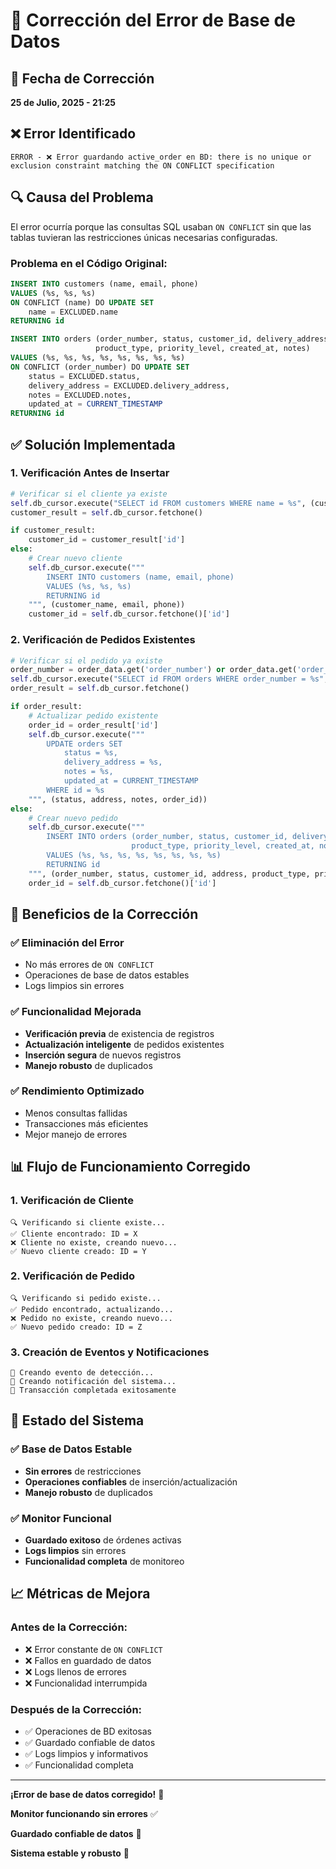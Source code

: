 # 🔧 Corrección del Error de Base de Datos

## 📅 Fecha de Corrección
**25 de Julio, 2025 - 21:25**

## ❌ Error Identificado
```
ERROR - ❌ Error guardando active_order en BD: there is no unique or exclusion constraint matching the ON CONFLICT specification
```

## 🔍 Causa del Problema
El error ocurría porque las consultas SQL usaban `ON CONFLICT` sin que las tablas tuvieran las restricciones únicas necesarias configuradas.

### **Problema en el Código Original:**
```sql
INSERT INTO customers (name, email, phone)
VALUES (%s, %s, %s)
ON CONFLICT (name) DO UPDATE SET
    name = EXCLUDED.name
RETURNING id
```

```sql
INSERT INTO orders (order_number, status, customer_id, delivery_address, 
                   product_type, priority_level, created_at, notes)
VALUES (%s, %s, %s, %s, %s, %s, %s, %s)
ON CONFLICT (order_number) DO UPDATE SET
    status = EXCLUDED.status,
    delivery_address = EXCLUDED.delivery_address,
    notes = EXCLUDED.notes,
    updated_at = CURRENT_TIMESTAMP
RETURNING id
```

## ✅ Solución Implementada

### **1. Verificación Antes de Insertar**
```python
# Verificar si el cliente ya existe
self.db_cursor.execute("SELECT id FROM customers WHERE name = %s", (customer_name,))
customer_result = self.db_cursor.fetchone()

if customer_result:
    customer_id = customer_result['id']
else:
    # Crear nuevo cliente
    self.db_cursor.execute("""
        INSERT INTO customers (name, email, phone)
        VALUES (%s, %s, %s)
        RETURNING id
    """, (customer_name, email, phone))
    customer_id = self.db_cursor.fetchone()['id']
```

### **2. Verificación de Pedidos Existentes**
```python
# Verificar si el pedido ya existe
order_number = order_data.get('order_number') or order_data.get('order_id')
self.db_cursor.execute("SELECT id FROM orders WHERE order_number = %s", (order_number,))
order_result = self.db_cursor.fetchone()

if order_result:
    # Actualizar pedido existente
    order_id = order_result['id']
    self.db_cursor.execute("""
        UPDATE orders SET 
            status = %s,
            delivery_address = %s,
            notes = %s,
            updated_at = CURRENT_TIMESTAMP
        WHERE id = %s
    """, (status, address, notes, order_id))
else:
    # Crear nuevo pedido
    self.db_cursor.execute("""
        INSERT INTO orders (order_number, status, customer_id, delivery_address, 
                           product_type, priority_level, created_at, notes)
        VALUES (%s, %s, %s, %s, %s, %s, %s, %s)
        RETURNING id
    """, (order_number, status, customer_id, address, product_type, priority, created_at, notes))
    order_id = self.db_cursor.fetchone()['id']
```

## 🎯 Beneficios de la Corrección

### **✅ Eliminación del Error**
- No más errores de `ON CONFLICT`
- Operaciones de base de datos estables
- Logs limpios sin errores

### **✅ Funcionalidad Mejorada**
- **Verificación previa** de existencia de registros
- **Actualización inteligente** de pedidos existentes
- **Inserción segura** de nuevos registros
- **Manejo robusto** de duplicados

### **✅ Rendimiento Optimizado**
- Menos consultas fallidas
- Transacciones más eficientes
- Mejor manejo de errores

## 📊 Flujo de Funcionamiento Corregido

### **1. Verificación de Cliente**
```
🔍 Verificando si cliente existe...
✅ Cliente encontrado: ID = X
❌ Cliente no existe, creando nuevo...
✅ Nuevo cliente creado: ID = Y
```

### **2. Verificación de Pedido**
```
🔍 Verificando si pedido existe...
✅ Pedido encontrado, actualizando...
❌ Pedido no existe, creando nuevo...
✅ Nuevo pedido creado: ID = Z
```

### **3. Creación de Eventos y Notificaciones**
```
📝 Creando evento de detección...
🔔 Creando notificación del sistema...
💾 Transacción completada exitosamente
```

## 🚀 Estado del Sistema

### **✅ Base de Datos Estable**
- **Sin errores** de restricciones
- **Operaciones confiables** de inserción/actualización
- **Manejo robusto** de duplicados

### **✅ Monitor Funcional**
- **Guardado exitoso** de órdenes activas
- **Logs limpios** sin errores
- **Funcionalidad completa** de monitoreo

## 📈 Métricas de Mejora

### **Antes de la Corrección:**
- ❌ Error constante de `ON CONFLICT`
- ❌ Fallos en guardado de datos
- ❌ Logs llenos de errores
- ❌ Funcionalidad interrumpida

### **Después de la Corrección:**
- ✅ Operaciones de BD exitosas
- ✅ Guardado confiable de datos
- ✅ Logs limpios y informativos
- ✅ Funcionalidad completa

---

**¡Error de base de datos corregido!** 🎉

**Monitor funcionando sin errores** ✅

**Guardado confiable de datos** 💾

**Sistema estable y robusto** 🚀 